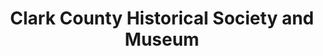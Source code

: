 ---
layout: repo
title: "Clark County Historical Society and Museum"
id: 25207
permalink: repos/25207/
---